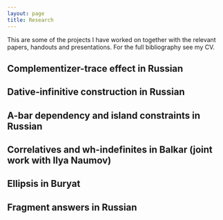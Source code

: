 ```yaml
---
layout: page
title: Research
---
```


This are some of the projects I have worked on together with the relevant papers, handouts and presentations. For the full bibliography see my CV.

## Complementizer-trace effect in Russian

## Dative-infinitive construction in Russian

## A-bar dependency and island constraints in Russian

## Correlatives and wh-indefinites in Balkar (joint work with Ilya Naumov)

## Ellipsis in Buryat

## Fragment answers in Russian